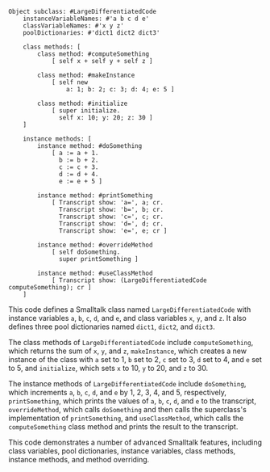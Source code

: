 ```smalltalk
Object subclass: #LargeDifferentiatedCode
    instanceVariableNames: #'a b c d e'
    classVariableNames: #'x y z'
    poolDictionaries: #'dict1 dict2 dict3'

    class methods: [
        class method: #computeSomething
            [ self x + self y + self z ]

        class method: #makeInstance
            [ self new
                a: 1; b: 2; c: 3; d: 4; e: 5 ]

        class method: #initialize
            [ super initialize.
              self x: 10; y: 20; z: 30 ]
    ]

    instance methods: [
        instance method: #doSomething
            [ a := a + 1.
              b := b + 2.
              c := c + 3.
              d := d + 4.
              e := e + 5 ]

        instance method: #printSomething
            [ Transcript show: 'a=', a; cr.
              Transcript show: 'b=', b; cr.
              Transcript show: 'c=', c; cr.
              Transcript show: 'd=', d; cr.
              Transcript show: 'e=', e; cr ]

        instance method: #overrideMethod
            [ self doSomething.
              super printSomething ]

        instance method: #useClassMethod
            [ Transcript show: (LargeDifferentiatedCode computeSomething); cr ]
    ]
```

This code defines a Smalltalk class named `LargeDifferentiatedCode` with instance variables `a`, `b`, `c`, `d`, and `e`, and class variables `x`, `y`, and `z`. It also defines three pool dictionaries named `dict1`, `dict2`, and `dict3`.

The class methods of `LargeDifferentiatedCode` include `computeSomething`, which returns the sum of `x`, `y`, and `z`, `makeInstance`, which creates a new instance of the class with `a` set to 1, `b` set to 2, `c` set to 3, `d` set to 4, and `e` set to 5, and `initialize`, which sets `x` to 10, `y` to 20, and `z` to 30.

The instance methods of `LargeDifferentiatedCode` include `doSomething`, which increments `a`, `b`, `c`, `d`, and `e` by 1, 2, 3, 4, and 5, respectively, `printSomething`, which prints the values of `a`, `b`, `c`, `d`, and `e` to the transcript, `overrideMethod`, which calls `doSomething` and then calls the superclass's implementation of `printSomething`, and `useClassMethod`, which calls the `computeSomething` class method and prints the result to the transcript.

This code demonstrates a number of advanced Smalltalk features, including class variables, pool dictionaries, instance variables, class methods, instance methods, and method overriding.